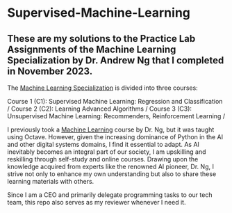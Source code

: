 # Supervised-Machine-Learning

## These are my solutions to the Practice Lab Assignments of the Machine Learning Specialization by Dr. Andrew Ng that I completed in November 2023.

The [Machine Learning Specialization](https://www.coursera.org/account/accomplishments/specialization/certificate/DXLGWH7YFGKH) is divided into three courses:

Course 1 (C1):  Supervised Machine Learning: Regression and Classification /
Course 2 (C2): Learning Advanced Algorithms /
Course 3 (C3): Unsupervised Machine Learning: Recommenders, Reinforcement Learning /
   
I previously took a [Machine Learning](https://www.coursera.org/account/accomplishments/certificate/Q59MRA2HM5PL) course by Dr. Ng, but it was taught using Octave. However, given the increasing dominance of Python in the AI and other digital systems domains, I find it essential to adapt. As AI inevitably becomes an integral part of our society, I am upskilling and reskilling through self-study and online courses. Drawing upon the knowledge acquired from experts like the renowned AI pioneer, Dr. Ng, I strive not only to enhance my own understanding but also to share these learning materials with others.

Since I am a CEO and primarily delegate programming tasks to our tech team, this repo also serves as my reviewer whenever I need it.
